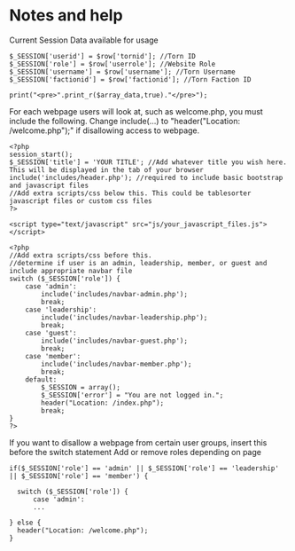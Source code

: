 # Notes and help

Current Session Data available for usage
```
$_SESSION['userid'] = $row['tornid']; //Torn ID
$_SESSION['role'] = $row['userrole']; //Website Role
$_SESSION['username'] = $row['username']; //Torn Username
$_SESSION['factionid'] = $row['factionid']; //Torn Faction ID
```

```
print("<pre>".print_r($array_data,true)."</pre>");
```


For each webpage users will look at, such as welcome.php, you must include the following.
Change include(...) to "header("Location: /welcome.php");" if disallowing access to webpage.
```
<?php
session_start();
$_SESSION['title'] = 'YOUR TITLE'; //Add whatever title you wish here. This will be displayed in the tab of your browser
include('includes/header.php'); //required to include basic bootstrap and javascript files
//Add extra scripts/css below this. This could be tablesorter javascript files or custom css files
?>

<script type="text/javascript" src="js/your_javascript_files.js"></script>

<?php
//Add extra scripts/css before this.
//determine if user is an admin, leadership, member, or guest and include appropriate navbar file
switch ($_SESSION['role']) {
    case 'admin':
        include('includes/navbar-admin.php');
        break;
    case 'leadership':
        include('includes/navbar-leadership.php');
        break;
    case 'guest':
        include('includes/navbar-guest.php');
        break;
    case 'member':
        include('includes/navbar-member.php');
        break;
    default:
        $_SESSION = array();
        $_SESSION['error'] = "You are not logged in.";
        header("Location: /index.php");
        break;
}
?>
```

If you want to disallow a webpage from certain user groups, insert this before the switch statement
Add or remove roles depending on page
```
if($_SESSION['role'] == 'admin' || $_SESSION['role'] == 'leadership' || $_SESSION['role'] == 'member') {

  switch ($_SESSION['role']) {
      case 'admin':
      ...

} else {
  header("Location: /welcome.php");
}
```
